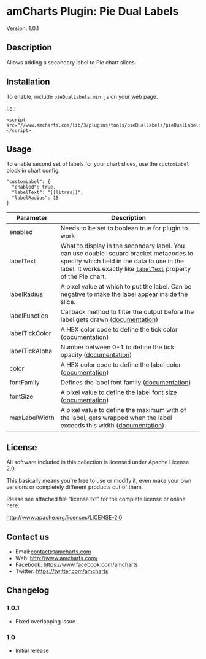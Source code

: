 # amCharts Plugin: Pie Dual Labels

Version: 1.0.1


## Description

Allows adding a secondary label to Pie chart slices.

## Installation

To enable, include `pieDualLabels.min.js` on your web page.

I.e.:

```
<script src="//www.amcharts.com/lib/3/plugins/tools/pieDualLabels/pieDualLabels.min.js"></script>
```

## Usage

To enable second set of labels for your chart slices, use the `customLabel` 
block in chart config:

```
"customLabel": {
  "enabled": true,
  "labelText": "[[litres]]",
  "labelRadius": 15
}
```

Parameter | Description
--------- | -----------
enabled | Needs to be set to boolean true for plugin to work
labelText | What to display in the secondary label. You can use double-square bracket metacodes to specify which field in the data to use in the label. It works exactly like [`labelText`](http://docs.amcharts.com/3/javascriptcharts/AmPieChart#labelText) property of the Pie chart.
labelRadius | A pixel value at which to put the label. Can be negative to make the label appear inside the slice.
labelFunction | Callback method to filter the output before the label gets drawn ([documentation](http://docs.amcharts.com/3/javascriptcharts/AmPieChart#labelFunction))
labelTickColor | A HEX color code to define the tick color ([documentation](http://docs.amcharts.com/3/javascriptcharts/AmPieChart#labelTickColor))
labelTickAlpha | Number between 0-1 to define the tick opacity ([documentation](http://docs.amcharts.com/3/javascriptcharts/AmPieChart#labelTickAlpha))
color | A HEX color code to define the label color ([documentation](http://docs.amcharts.com/3/javascriptcharts/AmPieChart#color)) 
fontFamily | Defines the label font family ([documentation](http://docs.amcharts.com/3/javascriptcharts/AmPieChart#fontFamily))
fontSize | A pixel value to define the label font size ([documentation](http://docs.amcharts.com/3/javascriptcharts/AmPieChart#fontSize))
maxLabelWidth | A pixel value to define the maximum with of the label, gets wrapped when the label exceeds this width ([documentation](http://docs.amcharts.com/3/javascriptcharts/AmPieChart#maxLabelWidth))


## License

All software included in this collection is licensed under Apache License 2.0.

This basically means you're free to use or modify it, even make your own 
versions or completely different products out of them.

Please see attached file "license.txt" for the complete license or online here:

http://www.apache.org/licenses/LICENSE-2.0


## Contact us

* Email:contact@amcharts.com
* Web: http://www.amcharts.com/
* Facebook: https://www.facebook.com/amcharts
* Twitter: https://twitter.com/amcharts


## Changelog

### 1.0.1
* Fixed overlapping issue

### 1.0
* Initial release